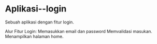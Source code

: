 # Aplikasi--login
Sebuah aplikasi dengan fitur login.

Alur Fitur Login:
Memasukkan email dan password
Memvalidasi masukan.
Menampilkan halaman home.
